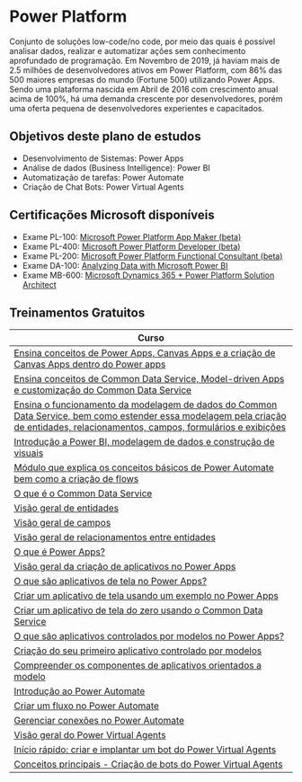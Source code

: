 # Power Platform

Conjunto de soluções low-code/no code, por meio das quais é possível analisar dados, realizar e automatizar ações sem conhecimento aprofundado de programação. Em Novembro de 2019, já haviam mais de 2.5 milhões de desenvolvedores ativos em Power Platform, com 86% das 500 maiores empresas do mundo (Fortune 500) utilizando Power Apps. Sendo uma plataforma nascida em Abril de 2016 com crescimento anual acima de 100%, há uma demanda crescente por desenvolvedores, porém uma oferta pequena de desenvolvedores experientes e capacitados. 

## Objetivos deste plano de estudos

* Desenvolvimento de Sistemas: Power Apps 															
* Análise de dados (Business Intelligence): Power BI 															
* Automatização de tarefas: Power Automate 															
* Criação de Chat Bots: Power Virtual Agents															


## Certificações Microsoft disponíveis															

* Exame PL-100: [Microsoft Power Platform App Maker (beta)](https://docs.microsoft.com/pt-br/learn/certifications/power-platform-app-maker?WT.mc_id=microsofttech-academic-cyzanon)
* Exame PL-400: [Microsoft Power Platform Developer (beta)](https://docs.microsoft.com/pt-br/learn/certifications/power-platform-developer-associate?WT.mc_id=microsofttech-academic-cyzanon)
* Exame PL-200: [Microsoft Power Platform Functional Consultant (beta)](https://docs.microsoft.com/pt-br/learn/certifications/power-platform-functional-consultant-associate?WT.mc_id=microsofttech-academic-cyzanon)
* Exame DA-100: [Analyzing Data with Microsoft Power BI](https://docs.microsoft.com/pt-br/learn/certifications/data-analyst-associate?WT.mc_id=microsofttech-academic-cyzanon)
* Exame MB-600: [Microsoft Dynamics 365 + Power Platform Solution Architect](https://docs.microsoft.com/pt-br/learn/certifications/power-apps-and-d365-solution-architect-expert?WT.mc_id=microsofttech-academic-cyzanon)


## Treinamentos Gratuitos

| Curso |
|--|
| [Ensina conceitos de Power Apps, Canvas Apps e a criação de Canvas Apps dentro do Power apps](https://docs.microsoft.com/learn/paths/create-powerapps/?WT.mc_id=microsofttech-academic-cyzanon) |
| [Ensina conceitos de Common Data Service, Model-driven Apps e customização do Common Data Service](https://docs.microsoft.com/learn/paths/create-app-models-business-processes/?WT.mc_id=microsofttech-academic-cyzanon) |
| [Ensina o funcionamento da modelagem de dados do Common Data Service, bem como estender essa modelagem pela criação de entidades, relacionamentos, campos, formulários e exibições]( https://docs.microsoft.com/learn/paths/get-started-cds/?WT.mc_id=microsofttech-academic-cyzanon) |
| [Introdução a Power BI, modelagem de dados e construção de visuais]( https://docs.microsoft.com/learn/paths/create-use-analytics-reports-power-bi/?WT.mc_id=microsofttech-academic-cyzanon) |
| [Módulo que explica os conceitos básicos de Power Automate bem como a criação de flows]( https://docs.microsoft.com/learn/modules/get-started-flows/?WT.mc_id=microsofttech-academic-cyzanon) |
| [O que é o Common Data Service]( https://docs.microsoft.com/powerapps/maker/common-data-service/data-platform-intro?WT.mc_id=microsofttech-academic-cyzanon) |
| [Visão geral de entidades](https://docs.microsoft.com/powerapps/maker/common-data-service/entity-overview?WT.mc_id=microsofttech-academic-cyzanon) |
| [Visão geral de campos](https://docs.microsoft.com/powerapps/maker/common-data-service/fields-overview?WT.mc_id=microsofttech-academic-cyzanon) |
| [Visão geral de relacionamentos entre entidades](https://docs.microsoft.com/powerapps/maker/common-data-service/relationships-overview?WT.mc_id=microsofttech-academic-cyzanon) |
| [O que é Power Apps?](https://docs.microsoft.com/powerapps/powerapps-overview?WT.mc_id=microsofttech-academic-cyzanon) |
| [Visão geral da criação de aplicativos no Power Apps](https://docs.microsoft.com/powerapps/maker/?WT.mc_id=microsofttech-academic-cyzanon) |
| [O que são aplicativos de tela no Power Apps?](https://docs.microsoft.com/powerapps/maker/canvas-apps/getting-started?WT.mc_id=microsofttech-academic-cyzanon) |
| [Criar um aplicativo de tela usando um exemplo no Power Apps](https://docs.microsoft.com/powerapps/maker/canvas-apps/open-and-run-a-sample-app?WT.mc_id=microsofttech-academic-cyzanon) |
| [Criar um aplicativo de tela do zero usando o Common Data Service](https://docs.microsoft.com/powerapps/maker/canvas-apps/data-platform-create-app-scratch?WT.mc_id=microsofttech-academic-cyzanon) |
| [O que são aplicativos controlados por modelos no Power Apps?](https://docs.microsoft.com/powerapps/maker/model-driven-apps/model-driven-app-overview?WT.mc_id=microsofttech-academic-cyzanon) |
| [Criação do seu primeiro aplicativo controlado por modelos](https://docs.microsoft.com/powerapps/maker/model-driven-apps/build-first-model-driven-app?WT.mc_id=microsofttech-academic-cyzanon) |
| [Compreender os componentes de aplicativos orientados a modelo](https://docs.microsoft.com/powerapps/maker/model-driven-apps/model-driven-app-components?WT.mc_id=microsofttech-academic-cyzanon) |
| [Introdução ao Power Automate](https://docs.microsoft.com/power-automate/getting-started?WT.mc_id=microsofttech-academic-cyzanon) |
| [Criar um fluxo no Power Automate](https://docs.microsoft.com/power-automate/get-started-logic-flow?WT.mc_id=microsofttech-academic-cyzanon) |
| [Gerenciar conexões no Power Automate](https://docs.microsoft.com/power-automate/add-manage-connections?WT.mc_id=microsofttech-academic-cyzanon) |
| [Visão geral do Power Virtual Agents](https://docs.microsoft.com/power-virtual-agents/fundamentals-what-is-power-virtual-agents?WT.mc_id=microsofttech-academic-cyzanon) |
| [Início rápido: criar e implantar um bot do Power Virtual Agents](https://docs.microsoft.com/power-virtual-agents/fundamentals-get-started?WT.mc_id=microsofttech-academic-cyzanon) |
| [Conceitos principais - Criação de bots do Power Virtual Agents](https://docs.microsoft.com/power-virtual-agents/authoring-fundamentals?WT.mc_id=microsofttech-academic-cyzanon) |
